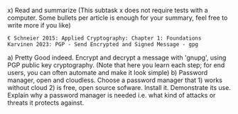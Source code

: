 x) Read and summarize (This subtask x does not require tests with a computer. Some bullets per article is enough for your summary, feel free to write more if you like)

    € Schneier 2015: Applied Cryptography: Chapter 1: Foundations
    Karvinen 2023: PGP - Send Encrypted and Signed Message - gpg




a) Pretty Good indeed. Encrypt and decrypt a message with 'gnupg', using PGP public key cryptography. (Note that here you learn each step; for end users, you can often automate and make it look simple)
b) Password manager, open and cloudless. Choose a password manager that 1) works without cloud 2) is free, open source sofware. Install it. Demonstrate its use. Explain why a password manager is needed i.e. what kind of attacks or threats it protects against.
